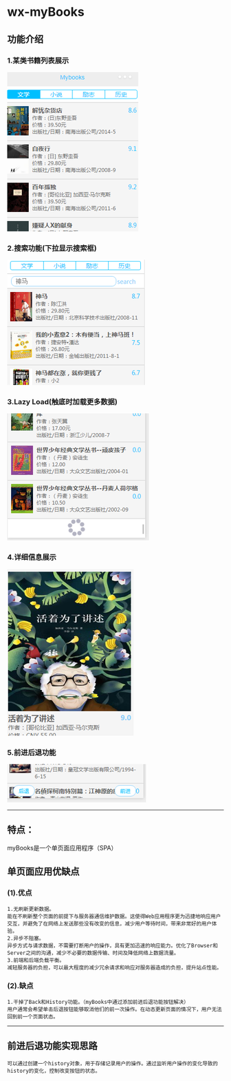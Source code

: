 # wx-myBooks
## 功能介绍
### 1.某类书籍列表展示
![列表展示](imgs/1.png)
### 2.搜索功能(下拉显示搜索框)
![搜索功能](imgs/2.png)
### 3.Lazy Load(触底时加载更多数据)
![lazy load](imgs/3.png)
### 4.详细信息展示
![详细信息展示](imgs/4.png)
### 5.前进后退功能
![前进后退功能](imgs/5.png)
***
## 特点：
myBooks是一个单页面应用程序（SPA）
## 单页面应用优缺点
### (1).优点
	1.无刷新更新数据。
	能在不刷新整个页面的前提下与服务器通信维护数据。这使得Web应用程序更为迅捷地响应用户交互，并避免了在网络上发送那些没有改变的信息，减少用户等待时间，带来非常好的用户体验。
	2.异步不阻塞。
	异步方式与请求数据，不需要打断用户的操作，具有更加迅速的响应能力。优化了Browser和Server之间的沟通，减少不必要的数据传输、时间及降低网络上数据流量。
	3.前端和后端负载平衡。
	减轻服务器的负担，可以最大程度的减少冗余请求和响应对服务器造成的负担，提升站点性能。
###	(2).缺点
	1.干掉了Back和History功能。（myBooks中通过添加前进后退功能按钮解决）
	用户通常会希望单击后退按钮能够取消他们的前一次操作。在动态更新页面的情况下，用户无法回到前一个页面状态。
***
## 前进后退功能实现思路
	可以通过创建一个history对象，用于存储记录用户的操作。通过监听用户操作的变化导致的history的变化，控制改变按钮的状态。
	
